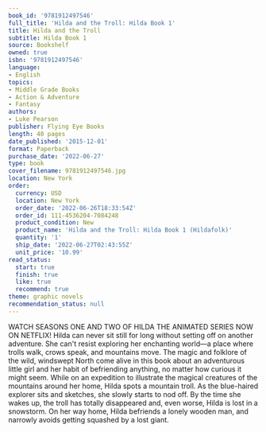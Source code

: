 ```yaml
---
book_id: '9781912497546'
full_title: 'Hilda and the Troll: Hilda Book 1'
title: Hilda and the Troll
subtitle: Hilda Book 1
source: Bookshelf
owned: true
isbn: '9781912497546'
language:
- English
topics:
- Middle Grade Books
- Action & Adventure
- Fantasy
authors:
- Luke Pearson
publisher: Flying Eye Books
length: 40 pages
date_published: '2015-12-01'
format: Paperback
purchase_date: '2022-06-27'
type: book
cover_filename: 9781912497546.jpg
location: New York
order:
  currency: USD
  location: New York
  order_date: '2022-06-26T18:33:54Z'
  order_id: 111-4536204-7084248
  product_condition: New
  product_name: 'Hilda and the Troll: Hilda Book 1 (Hildafolk)'
  quantity: '1'
  ship_date: '2022-06-27T02:43:55Z'
  unit_price: '10.99'
read_status:
  start: true
  finish: true
  like: true
  recommend: true
theme: graphic novels
recommendation_status: null
---
```

WATCH SEASONS ONE AND TWO OF HILDA THE ANIMATED SERIES NOW ON NETFLIX!
Hilda can never sit still for long without setting off on another adventure. She can't resist exploring her enchanting world—a place where trolls walk, crows speak, and mountains move. The magic and folklore of the wild, windswept North come alive in this book about an adventurous little girl and her habit of befriending anything, no matter how curious it might seem.
While on an expedition to illustrate the magical creatures of the mountains around her home, Hilda spots a mountain troll. As the blue-haired explorer sits and sketches, she slowly starts to nod off. By the time she wakes up, the troll has totally disappeared and, even worse, Hilda is lost in a snowstorm. On her way home, Hilda befriends a lonely wooden man, and narrowly avoids getting squashed by a lost giant.

